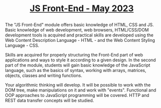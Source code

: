 # <p align="center"><a href="https://softuni.bg/modules/132/js-front-end/1410"> JS Front-End - May 2023 <a/><p>

The "JS Front-End" module offers basic knowledge of HTML, CSS and JS. Basic knowledge of web development, web browsers, HTML/CSS/DOM development tools is acquired and practical skills are developed using the Web Content Description Language - HTML - and the Web Content Styling Language - CSS.

Skills are acquired for properly structuring the Front-End part of web applications and ways to style it according to a given design. In the second part of the module, students will gain basic knowledge of the JavaScript language, such as the basics of syntax, working with arrays, matrices, objects, classes and writing functions.

Your algorithmic thinking will develop. It will be possible to work with the DOM tree, make manipulations on it and work with "events". Functional and OOP approaches to JavaScript programming will be covered. HTTP and REST data transfer concepts will be studied.
